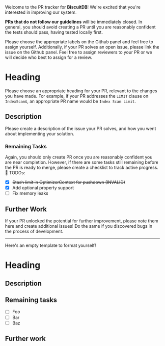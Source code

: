 Welcome to the PR tracker for **BiscuitDB**! We're excited that you're interested in improving our system.

**PRs that do not follow our guidelines** will be immediately closed. In general, you should avoid creating a PR until you are reasonably confident the tests should pass, having tested locally first.

Please choose the appropriate labels on the Github panel and feel free to assign yourself. Additionally, if your PR solves an open issue, please link the issue on the Github panel. Feel free to assign reviewers to your PR or we will decide who best to assign for a review.

# Heading
Please choose an appropriate heading for your PR, relevant to the changes you have made. For example, if your PR addresses the `LIMIT` clause on `IndexScan`s, an appropriate PR name would be `Index Scan Limit`.

## Description
Please create a description of the issue your PR solves, and how you went about implementing your solution.

### Remaining Tasks
Again, you should only create PR once you are reasonably confident you are near completion. However, if there are some tasks still remaining before the PR is ready to merge, please create a checklist to track active progress.
:pushpin: TODOs:
- [x] ~~Stash limit in OptimizerContext for pushdown (INVALID)~~
- [x] Add optional property support
- [ ] Fix memory leaks

## Further Work
If your PR unlocked the potential for further improvement, please note them here and create additional issues! Do the same if you discovered bugs in the process of development.

---
Here's an empty template to format yourself!
# Heading

## Description

## Remaining tasks

- [ ] Foo
- [ ] Bar
- [ ] Baz

## Further work
